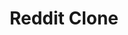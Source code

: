 ---
key: redditclone
title: Reddit Clone
desc: This is a full-stack project that uses frontend and backend technologies. The design follows the Reddit service. It is built with the help of the Ben Awad tutorial. It provides basic CRUD operations on the server-side - creating an account, creating, deleting, and editing the posts, user authentication, cookies session authentication, server-side form validation.  I learned a ton when building this project, and I am still expanding it to get as much as possible from it. 
tech: React/Next.js, TypeScript, GraphQL, Node.js, PostgreSQL, TypeORM, Redis, TypeGraphQL, Chakra
icon: ../assets/images/icons/reddit.svg
live: https://frontendpanda.xyz
github: https://github.com/r00bal/Lireddit-clone
---